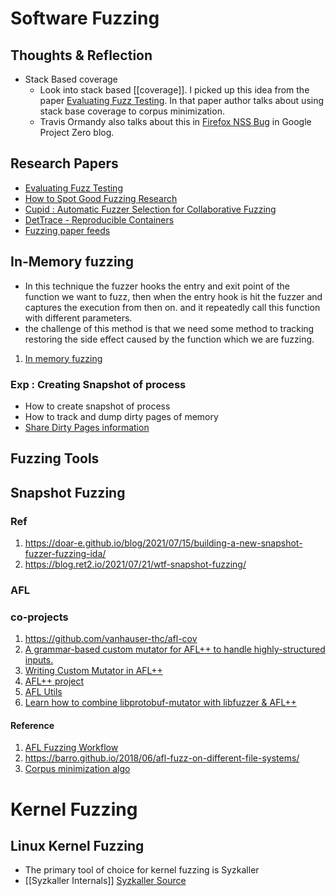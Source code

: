 # Software Fuzzing

## Thoughts & Reflection

- Stack Based coverage
	- Look into stack based [[coverage]]. I picked up this idea from the paper [Evaluating Fuzz Testing](https://arxiv.org/pdf/1808.09700). In that paper author talks about using stack base coverage to corpus minimization.
	- Travis Ormandy also talks about this in [Firefox NSS Bug](https://googleprojectzero.blogspot.com/2021/12/this-shouldnt-have-happened.html) in Google Project Zero blog.

## Research Papers

- [Evaluating Fuzz Testing](https://arxiv.org/pdf/1808.09700.pdf)
- [How to Spot Good Fuzzing Research](https://blog.trailofbits.com/2018/10/05/how-to-spot-good-fuzzing-research/)
- [Cupid : Automatic Fuzzer Selection for Collaborative Fuzzing](https://research.vu.nl/ws/portalfiles/portal/130179054/Cupid_Automatic_Fuzzer_Selection_for_Collaborative_Fuzzing.pdf)
- [DetTrace - Reproducible Containers](https://dl.acm.org/doi/pdf/10.1145/3373376.3378519)
- [Fuzzing paper feeds](https://wcventure.github.io/FuzzingPaper/)

## In-Memory fuzzing

- In this technique the fuzzer hooks the entry and exit point of the function we want to fuzz, then when the entry hook is hit the fuzzer and captures the execution from then on. and it repeatedly call this function with different parameters.
- the challenge of this method is that we need some method to tracking restoring the side effect caused by the function which we are fuzzing.

1. [In memory fuzzing](https://diglib.tugraz.at/download.php?id=576a78fa4aae7&location=browse)

### Exp : Creating Snapshot of process

- How to create snapshot of process
- How to track and dump dirty pages of memory
- [Share Dirty Pages information](https://unix.stackexchange.com/questions/33381/getting-information-about-a-process-memory-usage-from-proc-pid-smaps)

## Fuzzing Tools

## Snapshot Fuzzing

### Ref

1. https://doar-e.github.io/blog/2021/07/15/building-a-new-snapshot-fuzzer-fuzzing-ida/
2. https://blog.ret2.io/2021/07/21/wtf-snapshot-fuzzing/


### AFL

###  co-projects
1. https://github.com/vanhauser-thc/afl-cov
2. [A grammar-based custom mutator for AFL++ to handle highly-structured inputs.](https://github.com/AFLplusplus/Grammar-Mutator)
3. [Writing Custom Mutator in AFL++](https://github.com/AFLplusplus/AFLplusplus/blob/stable/docs/custom_mutators.md)
4. [AFL++ project](https://github.com/AFLplusplus/AFLplusplus)
5. [AFL Utils](https://gitlab.com/rc0r/afl-utils)
6. [Learn how to combine libprotobuf-mutator with libfuzzer & AFL++](https://github.com/bruce30262/libprotobuf-mutator_fuzzing_learning)

#### Reference
1. [AFL Fuzzing Workflow](https://foxglovesecurity.com/2016/03/15/fuzzing-workflows-a-fuzz-job-from-start-to-finish/)
2. https://barro.github.io/2018/06/afl-fuzz-on-different-file-systems/
3. [Corpus minimization algo](https://forallsecure.com/blog/efficient-corpus-minimization)

# Kernel Fuzzing

## Linux Kernel Fuzzing

- The primary tool of choice for kernel fuzzing is Syzkaller
- [[Syzkaller Internals]] [Syzkaller Source](https://github.com/google/syzkaller)

